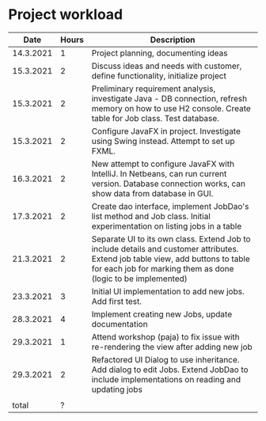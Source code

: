 # Project workload

|Date |Hours   |Description   |
|---|---|---|
|14.3.2021 | 1  |Project planning, documenting ideas   |
|15.3.2021   | 2  |Discuss ideas and needs with customer, define functionality, initialize project   |
|15.3.2021   | 2  |Preliminary requirement analysis, investigate Java - DB connection, refresh memory on how to use H2 console. Create table for Job class. Test database. |
|15.3.2021   | 2  |Configure JavaFX in project. Investigate using Swing instead. Attempt to set up FXML. |
|16.3.2021   | 2  |New attempt to configure JavaFX with IntelliJ. In Netbeans, can run current version. Database connection works, can show data from database in GUI.   |
|17.3.2021   | 2  |Create dao interface, implement JobDao's list method and Job class. Initial experimentation on listing jobs in a table  |
|21.3.2021   | 2  |Separate UI to its own class. Extend Job to include details and customer attributes. Extend job table view, add buttons to table for each job for marking them as done (logic to be implemented) |
|23.3.2021   | 3  |Initial UI implementation to add new jobs. Add first test.  |
|28.3.2021   | 4  |Implement creating new Jobs, update documentation  |
|29.3.2021   | 1  |Attend workshop (paja) to fix issue with re-rendering the view after adding new job  |
|29.3.2021   | 2  |Refactored UI Dialog to use inheritance. Add dialog to edit Jobs. Extend JobDao to include implementations on reading and updating jobs  |
|   |   |   |
|total   |?   |   |